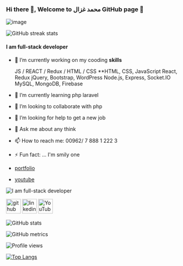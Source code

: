 ### Hi there 👋, Welcome to محمد غزال GitHub page 👋


![image](https://user-images.githubusercontent.com/69714442/151793100-322f76ad-9b4d-432b-b184-371a934e4d2f.png)



![GitHub streak stats](https://github-readme-streak-stats.herokuapp.com/?user=Mohammad-Ghazal)  



#### I am full-stack developer


- 🔭 I’m currently working on my cooding **skills**

  JS / REACT / Redux / HTML / CSS
**HTML, CSS, JavaScript
React, Redux
jQuery, Bootstrap, WordPress
Node.js, Express, Socket.IO
MySQL, MongoDB, Firebase

- 🌱 I’m currently learning php laravel
- 👯 I’m looking to collaborate with php
- 🤔 I’m looking for help to get a new job
- 💬 Ask me about any think
- 📫 How to reach me: 00962/ 7 888 1 222 3
- ⚡ Fun fact: ... I'm smily one 
- [portfolio](https://mohammad-ghazal.github.io/Ghazal-Portfolio/)
- [youtube](https://www.youtube.com/channel/UCt-0Wm2j7mvCP5MCic_EA1Q)

![I am full-stack developer](https://media-exp1.licdn.com/dms/image/C4D16AQEHmodmBhqeyQ/profile-displaybackgroundimage-shrink_350_1400/0/1609525251539?e=1649289600&v=beta&t=2rldBL4azXo8AmBrTZ-NLoSr7nuTB75hXyS8tEDksLE)



[<img src='https://cdn.jsdelivr.net/npm/simple-icons@3.0.1/icons/github.svg' alt='github' height='40'>](https://github.com/Mohammad-Ghazal)  [<img src='https://cdn.jsdelivr.net/npm/simple-icons@3.0.1/icons/linkedin.svg' alt='linkedin' height='40'>](https://www.linkedin.com/in/mohammad-g-ghazal/)  [<img src='https://cdn.jsdelivr.net/npm/simple-icons@3.0.1/icons/youtube.svg' alt='YouTube' height='40'>](https://www.youtube.com/channel/UCt-0Wm2j7mvCP5MCic_EA1Q)  


![GitHub stats](https://github-readme-stats.vercel.app/api?username=Mohammad-Ghazal&show_icons=true)  

![GitHub metrics](https://metrics.lecoq.io/Mohammad-Ghazal)  


![Profile views](https://gpvc.arturio.dev/Mohammad-Ghazal)  





[![Top Langs](https://github-readme-stats.vercel.app/api/top-langs/?username=Mohammad-Ghazal)](https://github.com/anuraghazra/github-readme-stats)

